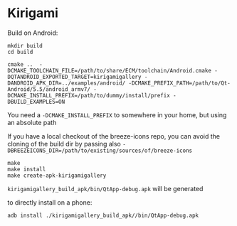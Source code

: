 # Kirigami

Build on Android:
```
mkdir build
cd build

cmake ..  -DCMAKE_TOOLCHAIN_FILE=/path/to/share/ECM/toolchain/Android.cmake -DQTANDROID_EXPORTED_TARGET=kirigamigallery -DANDROID_APK_DIR=../examples/android/ -DCMAKE_PREFIX_PATH=/path/to/Qt-Android/5.5/android_armv7/ -DCMAKE_INSTALL_PREFIX=/path/to/dummy/install/prefix -DBUILD_EXAMPLES=ON
```

You need a `-DCMAKE_INSTALL_PREFIX` to somewhere in your home, but using an absolute path

If you have a local checkout of the breeze-icons repo, you can avoid the cloning of the build dir
by passing also `-DBREEZEICONS_DIR=/path/to/existing/sources/of/breeze-icons`

```
make
make install
make create-apk-kirigamigallery
```

`kirigamigallery_build_apk/bin/QtApp-debug.apk` will be generated

to directly install on a phone:
```
adb install ./kirigamigallery_build_apk//bin/QtApp-debug.apk
```
